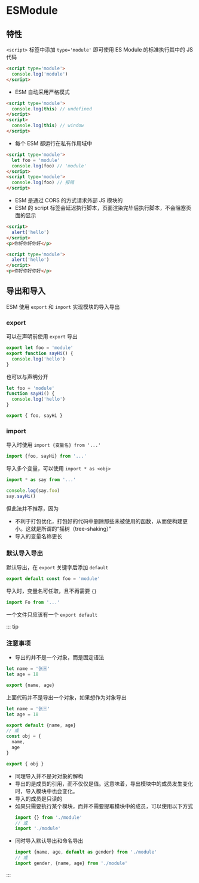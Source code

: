 # ESModule
## 特性
`<script>` 标签中添加 `type='module'` 即可使用 ES Module 的标准执行其中的 JS 代码

```html
<script type='module'>
  console.log('module')
</script> 
```
- ESM 自动采用严格模式

```html
<script type='module'>
  console.log(this) // undefined
</script> 
<script>
  console.log(this) // window
</script> 
```
- 每个 ESM 都运行在私有作用域中

```html
<script type='module'>
  let foo = 'module'
  console.log(foo) // 'module'
</script> 
<script type='module'>
  console.log(foo) // 报错
</script> 
```

- ESM 是通过 CORS 的方式请求外部 JS 模块的
- ESM 的 script 标签会延迟执行脚本，页面渲染完毕后执行脚本，不会阻塞页面的显示

```html
<script>
  alert('hello')
</script>
<p>你好你好你好</p>
```

```html
<script type='module'>
  alert('hello')
</script>
<p>你好你好你好</p>
```

## 导出和导入
ESM 使用 `export` 和 `import` 实现模块的导入导出

### export
可以在声明前使用 `export` 导出

```js
export let foo = 'module'
export function sayHi() {
  console.log('hello')
}
```
也可以与声明分开
```js
let foo = 'module'
function sayHi() {
  console.log('hello')
}

export { foo, sayHi }
```

### import
导入时使用 `import {变量名} from '...'`

```js
import {foo, sayHi} from '...'
```
导入多个变量，可以使用 `import * as <obj>` 

```js
import * as say from '...'

console.log(say.foo)
say.sayHi()
```
但此法并不推荐，因为
- 不利于打包优化，打包好的代码中删除那些未被使用的函数，从而使构建更小。这就是所谓的“摇树（tree-shaking）”
- 导入的变量名称更长


### 默认导入导出
默认导出，在 `export` 关键字后添加 `default`
```js
export default const foo = 'module'
```
导入时，变量名可任取，且不再需要 `{}`
```js
import Fo from '...'
```

一个文件只应该有一个 `export default`

::: tip
### 注意事项
- 导出的并不是一个对象，而是固定语法
```js
let name = '张三'
let age = 18

export {name, age}
```
上面代码并不是导出一个对象，如果想作为对象导出
```js
let name = '张三'
let age = 18

export default {name, age}
// 或
const obj = {
  name,
  age
}

export { obj }
```
- 同理导入并不是对对象的解构
- 导出的是成员的引用，而不仅仅是值。这意味着，导出模块中的成员发生变化时，导入模块中也会变化。
- 导入的成员是只读的
- 如果只需要执行某个模块，而并不需要提取模块中的成员，可以使用以下方式
  ```js
  import {} from './module'
  // 或
  import './module'
  ```
- 同时导入默认导出和命名导出
  ```js
  import {name, age, default as gender} from './module'
  // 或
  import gender, {name, age} from './module'
  ```
:::
